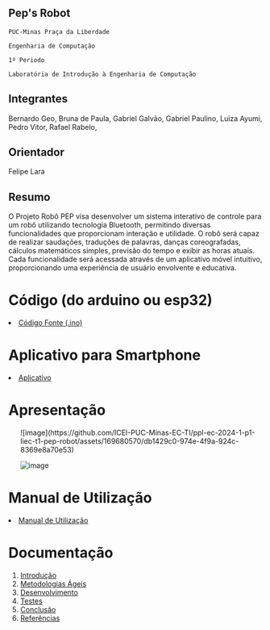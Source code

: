 ## Pep's Robot

`PUC-Minas Praça da Liberdade`

`Engenharia de Computação`

`1º Periodo`

`Laboratória de Introdução à Engenharia de Computação`


## Integrantes

Bernardo Geo,
Bruna de Paula,
Gabriel Galvão,
Gabriel Paulino,
Luiza Ayumi,
Pedro Vitor,
Rafael Rabelo,

## Orientador

Felipe Lara

## Resumo

O Projeto Robô PEP visa desenvolver um sistema interativo de controle para um robô utilizando tecnologia Bluetooth, permitindo diversas funcionalidades que proporcionam interação e utilidade. O robô será capaz de realizar saudações, traduções de palavras, danças coreografadas, cálculos matemáticos simples, previsão do tempo e exibir as horas atuais. Cada funcionalidade será acessada através de um aplicativo móvel intuitivo, proporcionando uma experiência de usuário envolvente e educativa.

# Código (do arduino ou esp32)

<li><a href="Codigo/README.md"> Código Fonte (.ino)</a></li>

# Aplicativo para Smartphone

<li><a href="App/README.md"> Aplicativo </a></li>

# Apresentação

<ol>
![image](https://github.com/ICEI-PUC-Minas-EC-TI/ppl-ec-2024-1-p1-liec-t1-pep-robot/assets/169680570/db1429c0-974e-4f9a-924c-8369e8a70e53) 


![image](https://github.com/ICEI-PUC-Minas-EC-TI/ppl-ec-2024-1-p1-liec-t1-pep-robot/assets/169680570/938693ab-0b3c-49c6-a983-886fd5444116)

</ol>

# Manual de Utilização

<li><a href="Manual/manual de utilização.md"> Manual de Utilização</a></li>


# Documentação

<ol>
<li><a href="Documentacao/01-Introducão.md"> Introdução</a></li>
<li><a href="Documentacao/02-Metodologias Ágeis.md"> Metodologias Ágeis</a></li>
<li><a href="Documentacao/03-Desenvolvimento.md"> Desenvolvimento </a></li>
<li><a href="Documentacao/04-Testes.md"> Testes </a></li>
<li><a href="Documentacao/05-Conclusão.md"> Conclusão </a></li>
<li><a href="Documentacao/06-Referências.md"> Referências </a></li>
</ol>

